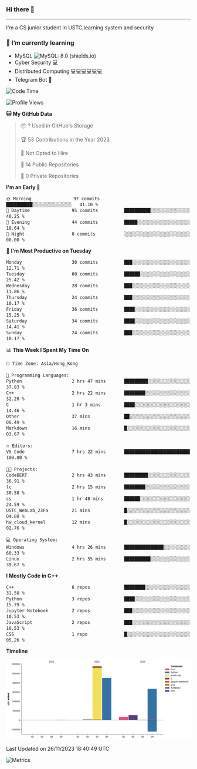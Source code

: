 ### Hi there 👋

<!--
**aozaki-touko/aozaki-touko** is a ✨ _special_ ✨ repository because its `README.md` (this file) appears on your GitHub profile.

Here are some ideas to get you started:

-  ...
- 🌱 I’m currently learning ...
- 👯 I’m looking to collaborate on ...
- 🤔 I’m looking for help with ...
- 💬 Ask me about ...
- 📫 How to reach me: ...
- 😄 Pronouns: ...
- ⚡ Fun fact: ...
-->

---

I'm a CS junior student in USTC,learning system and security



### 🌱 I’m currently learning

- MySQL ![MySQL: 8.0 (shields.io)](https://img.shields.io/badge/MySQL-8.0-blue)
- Cyber Security :computer:
- Distributed Computing :computer::computer::computer::computer::computer::computer:
- Telegram Bot :robot:



<!--START_SECTION:waka-->
![Code Time](http://img.shields.io/badge/Code%20Time-226%20hrs%2021%20mins-blue)

![Profile Views](http://img.shields.io/badge/Profile%20Views-0-blue)

**🐱 My GitHub Data** 

> 📦 ? Used in GitHub's Storage 
 > 
> 🏆 53 Contributions in the Year 2023
 > 
> 🚫 Not Opted to Hire
 > 
> 📜 14 Public Repositories 
 > 
> 🔑 0 Private Repositories 
 > 
**I'm an Early 🐤** 

```text
🌞 Morning                97 commits          ██████████░░░░░░░░░░░░░░░   41.10 % 
🌆 Daytime                95 commits          ██████████░░░░░░░░░░░░░░░   40.25 % 
🌃 Evening                44 commits          █████░░░░░░░░░░░░░░░░░░░░   18.64 % 
🌙 Night                  0 commits           ░░░░░░░░░░░░░░░░░░░░░░░░░   00.00 % 
```
📅 **I'm Most Productive on Tuesday** 

```text
Monday                   30 commits          ███░░░░░░░░░░░░░░░░░░░░░░   12.71 % 
Tuesday                  60 commits          ██████░░░░░░░░░░░░░░░░░░░   25.42 % 
Wednesday                28 commits          ███░░░░░░░░░░░░░░░░░░░░░░   11.86 % 
Thursday                 24 commits          ███░░░░░░░░░░░░░░░░░░░░░░   10.17 % 
Friday                   36 commits          ████░░░░░░░░░░░░░░░░░░░░░   15.25 % 
Saturday                 34 commits          ████░░░░░░░░░░░░░░░░░░░░░   14.41 % 
Sunday                   24 commits          ███░░░░░░░░░░░░░░░░░░░░░░   10.17 % 
```


📊 **This Week I Spent My Time On** 

```text
🕑︎ Time Zone: Asia/Hong_Kong

💬 Programming Languages: 
Python                   2 hrs 47 mins       █████████░░░░░░░░░░░░░░░░   37.83 % 
C++                      2 hrs 22 mins       ████████░░░░░░░░░░░░░░░░░   32.20 % 
C                        1 hr 3 mins         ████░░░░░░░░░░░░░░░░░░░░░   14.46 % 
Other                    37 mins             ██░░░░░░░░░░░░░░░░░░░░░░░   08.49 % 
Markdown                 16 mins             █░░░░░░░░░░░░░░░░░░░░░░░░   03.67 % 

🔥 Editors: 
VS Code                  7 hrs 22 mins       █████████████████████████   100.00 % 

🐱‍💻 Projects: 
CodeBERT                 2 hrs 43 mins       █████████░░░░░░░░░░░░░░░░   36.91 % 
lc                       2 hrs 15 mins       ████████░░░░░░░░░░░░░░░░░   30.58 % 
cs                       1 hr 48 mins        ██████░░░░░░░░░░░░░░░░░░░   24.59 % 
USTC_WebLab_23Fa         21 mins             █░░░░░░░░░░░░░░░░░░░░░░░░   04.88 % 
hw_cloud_kernel          12 mins             █░░░░░░░░░░░░░░░░░░░░░░░░   02.76 % 

💻 Operating System: 
Windows                  4 hrs 26 mins       ███████████████░░░░░░░░░░   60.33 % 
Linux                    2 hrs 55 mins       ██████████░░░░░░░░░░░░░░░   39.67 % 
```

**I Mostly Code in C++** 

```text
C++                      6 repos             ████████░░░░░░░░░░░░░░░░░   31.58 % 
Python                   3 repos             ████░░░░░░░░░░░░░░░░░░░░░   15.79 % 
Jupyter Notebook         2 repos             ███░░░░░░░░░░░░░░░░░░░░░░   10.53 % 
JavaScript               2 repos             ███░░░░░░░░░░░░░░░░░░░░░░   10.53 % 
CSS                      1 repo              █░░░░░░░░░░░░░░░░░░░░░░░░   05.26 % 
```



**Timeline**

![Lines of Code chart](https://raw.githubusercontent.com/aozaki-touko/aozaki-touko/main/assets/bar_graph.png)


 Last Updated on 26/11/2023 18:40:49 UTC
<!--END_SECTION:waka-->
![Metrics](https://metrics.lecoq.io/aozaki-touko?template=classic&base.header=0&habits=1&languages=1&fortune=1&base=header%2C%20activity%2C%20community%2C%20repositories%2C%20metadata&base.indepth=false&base.hireable=false&base.skip=false&languages=false&languages.limit=8&languages.threshold=0%25&languages.other=false&languages.colors=github&languages.sections=most-used&languages.indepth=false&languages.analysis.timeout=15&languages.analysis.timeout.repositories=7.5&languages.categories=markup%2C%20programming&languages.recent.categories=markup%2C%20programming&languages.recent.load=300&languages.recent.days=14&habits=false&habits.from=200&habits.days=14&habits.facts=true&habits.charts=false&habits.charts.type=classic&habits.trim=false&habits.languages.limit=8&habits.languages.threshold=0%25&fortune=false&config.timezone=Asia%2FHong_Kong)
